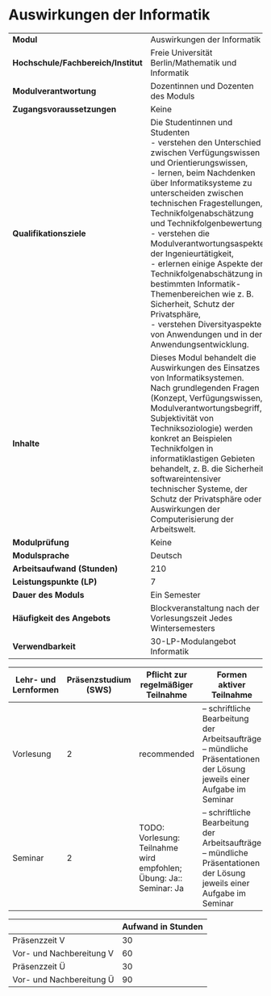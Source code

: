 # Auswirkungen der Informatik
|                                    |   |
|------------------------------------|---|
|**Modul**                           | Auswirkungen der Informatik |
|**Hochschule/Fachbereich/Institut** | Freie Universität Berlin/Mathematik und Informatik |
|**Modulverantwortung**              | Dozentinnen und Dozenten des Moduls |
|**Zugangsvoraussetzungen**          | Keine |
|**Qualifikationsziele**             | Die Studentinnen und Studenten<br>- verstehen den Unterschied zwischen Verfügungswissen und Orientierungswissen,<br>- lernen, beim Nachdenken über Informatiksysteme zu unterscheiden zwischen technischen Fragestellungen, Technikfolgenabschätzung und Technikfolgenbewertung,<br>- verstehen die Modulverantwortungsaspekte der Ingenieurtätigkeit,<br>- erlernen einige Aspekte der Technikfolgenabschätzung in bestimmten Informatik-Themenbereichen wie z. B. Sicherheit, Schutz der Privatsphäre,<br>- verstehen Diversityaspekte von Anwendungen und in der Anwendungsentwicklung. |
|**Inhalte**                         | Dieses Modul behandelt die Auswirkungen des Einsatzes von Informatiksystemen. Nach grundlegenden Fragen (Konzept, Verfügungswissen, Modulverantwortungsbegriff, Subjektivität von Techniksoziologie) werden konkret an Beispielen Technikfolgen in informatiklastigen Gebieten behandelt, z. B. die Sicherheit softwareintensiver technischer Systeme, der Schutz der Privatsphäre oder Auswirkungen der Computerisierung der Arbeitswelt. |
|**Modulprüfung**                    | Keine |
|**Modulsprache**                    | Deutsch |
|**Arbeitsaufwand (Stunden)**        | 210 |
|**Leistungspunkte (LP)**            | 7 |
|**Dauer des Moduls**                | Ein Semester |
|**Häufigkeit des Angebots**         | Blockveranstaltung nach der Vorlesungszeit Jedes Wintersemesters |
|**Verwendbarkeit**                  | 30-LP-Modulangebot Informatik |

| Lehr- und Lernformen | Präsenzstudium <br> (SWS) | Pflicht zur regelmäßiger Teilnahme | Formen aktiver Teilnahme |
| ---------------------|---------------------------|------------------------------------|------------------------- |
| Vorlesung            | 2                         | recommended                        | – schriftliche Bearbeitung der Arbeitsaufträge<br>– mündliche Präsentationen der Lösung jeweils einer Aufgabe im Seminar |
| Seminar              | 2                         | TODO: Vorlesung: Teilnahme wird empfohlen; Übung: Ja:: Seminar: Ja | – schriftliche Bearbeitung der Arbeitsaufträge<br>– mündliche Präsentationen der Lösung jeweils einer Aufgabe im Seminar |

|   | Aufwand in Stunden |
| - |--------------------|
| Präsenzzeit V                            | 30    |
| Vor- und Nachbereitung V                 | 60    |
| Präsenzzeit Ü                            | 30    |
| Vor- und Nachbereitung Ü                 | 90    |
